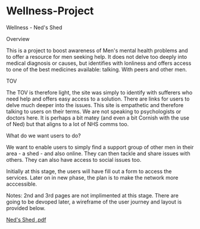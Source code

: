# Wellness-Project
Wellness - Ned's Shed

Overview 

This is a project to boost awareness of Men's mental health problems and to offer a resource for men seeking help.
It does not delve too deeply into medical diagnosis or causes, but identifies with lonliness and offers access to one of the best 
medicines available: talking. With peers and other men. 

TOV 

The TOV is therefore light, the site was simply to identify with sufferers who need help and offers easy access to a solution. 
There are links for users to delve much deeper into the issues. This site is empathetic and therefore talking to users on their terms.
We are not speaking to psychologists or doctors here. It is perhaps a bit matey (and even a bit Cornish with the use of Ned) but that aligns to a lot of NHS comms too. 

What do we want users to do?

We want to enable users to simply find a support group of other men in their area - a shed - and also online. They can then tackle and share issues with others. They can also have access to social issues too. 

Initially at this stage, the users will have fill out a form to access the services. Later on in new phase, the plan is to make the network more acccessible. 

Notes: 2nd and 3rd pages are not implimented at this stage. There are going to be devoped later, a wireframe of the user journey and layout is provided below. 

[Ned's Shed .pdf](https://github.com/user-attachments/files/18437525/Ned.s.Shed.pdf)
